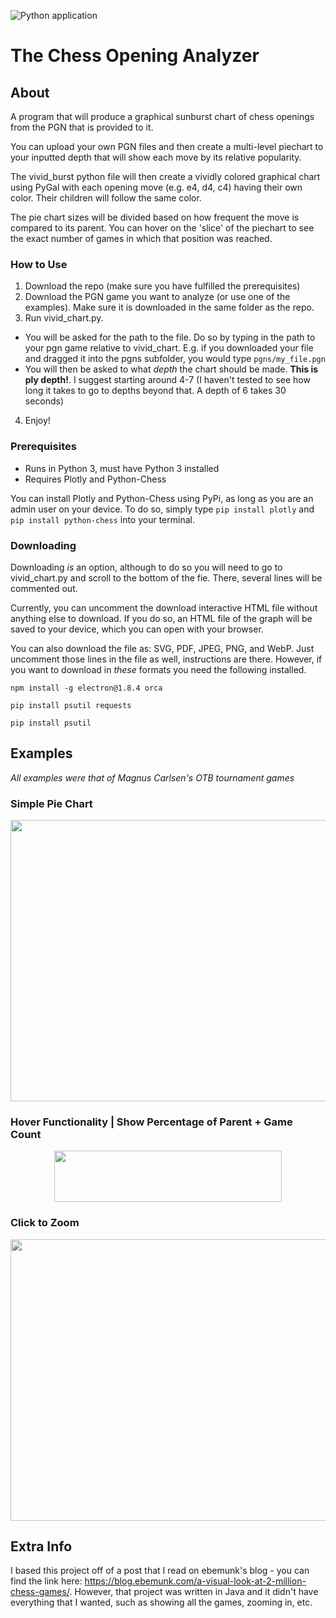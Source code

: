 ![Python application](https://github.com/Destaq/chess_opening_graph/workflows/Python%20application/badge.svg)
# The Chess Opening Analyzer
## About
A program that will produce a graphical sunburst chart of chess openings from the PGN that is provided to it.

You can upload your own PGN files and then create a multi-level piechart to your inputted depth that will show each move by its relative popularity.

The vivid_burst python file will then create a vividly colored graphical chart using PyGal with each opening move (e.g. e4, d4, c4) having their own color. Their children will follow the same color.

The pie chart sizes will be divided based on how frequent the move is compared to its parent. You can hover on the 'slice' of the piechart to see the exact number of games in which that position was reached.

### How to Use
1. Download the repo (make sure you have fulfilled the prerequisites)
2. Download the PGN game you want to analyze (or use one of the examples). Make sure it is downloaded in the same folder as the repo.
3. Run vivid_chart.py.
- You will be asked for the path to the file. Do so by typing in the path to your pgn game relative to vivid_chart. E.g. if you downloaded your file and dragged it into the pgns subfolder, you would type `pgns/my_file.pgn`
- You will then be asked to what *depth* the chart should be made. **This is ply depth!**. I suggest starting around 4-7 (I haven't tested to see how long it takes to go to depths beyond that. A depth of 6 takes 30 seconds)
4. Enjoy!

### Prerequisites
- Runs in Python 3, must have Python 3 installed
- Requires Plotly and Python-Chess

You can install Plotly and Python-Chess using PyPi, as long as you are an admin user on your device. To do so, simply type `pip install plotly` and `pip install python-chess` into your terminal.

### Downloading
Downloading *is* an option, although to do so you will need to go to vivid_chart.py and scroll to the bottom of the fie. There, several lines will be commented out.

Currently, you can uncomment the download interactive HTML file without anything else to download. If you do so, an HTML file of the graph will be saved to your device, which you can open with your browser.

You can also download the file as: SVG, PDF, JPEG, PNG, and WebP. Just uncomment those lines in the file as well, instructions are there. However, if you want to download in *these* formats you need the following installed.

`npm install -g electron@1.8.4 orca`

`pip install psutil requests`

`pip install psutil`

## Examples
*All examples were that of Magnus Carlsen's OTB tournament games*
### Simple Pie Chart
<p align="center">
  <img width="700" height="450" src="https://github.com/Destaq/opening_analysis/raw/master/images/carlsen_5.png">
</p>

### Hover Functionality | Show Percentage of Parent + Game Count
<p align="center">
  <img width = "364" height = "82" src = "https://github.com/Destaq/opening_analysis/raw/master/images/hovering.png">
 </p>

### Click to Zoom
<p align="center">
  <img width = "700" height = "450" src = "https://github.com/Destaq/opening_analysis/raw/master/images/carlsen_Nf3_4.png">
 </p>

## Extra Info
I based this project off of a post that I read on ebemunk's blog - you can find the link here: https://blog.ebemunk.com/a-visual-look-at-2-million-chess-games/. However, that project was written in Java and it didn't have everything that I wanted, such as showing all the games, zooming in, etc.
